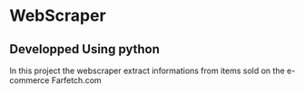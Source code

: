 # WebScraper

## Developped Using python

In this project the webscraper extract informations from items sold on the e-commerce Farfetch.com
